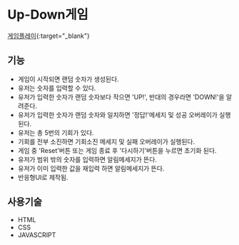 # Up-Down게임

[게임플레이](https://exploit-j.github.io/up-down/){:target="_blank"}

## 기능
* 게임이 시작되면 랜덤 숫자가 생성된다.
* 유저는 숫자를 입력할 수 있다.
* 유저가 입력한 숫자가 랜덤 숫자보다 작으면 'UP!', 반대의 경우라면 'DOWN!'을 알려준다.
* 유저가 입력한 숫자가 랜덤 숫자와 일치하면 '정답!'메세지 및 성공 오버레이가 실행된다.
* 유저는 총 5번의 기회가 있다.
* 기회를 전부 소진하면 기회소진 메세지 및 실패 오버레이가 실행된다.
* 게임 중 'Reset'버튼 또는 게임 종료 후 '다시하기'버튼을 누르면 초기화 된다.
* 유저가 범위 밖의 숫자를 입력하면 알림메세지가 뜬다.
* 유저가 이미 입력한 값을 재입력 하면 알림메세지가 뜬다.
* 반응형UI로 제작됨.

## 사용기술
* HTML
* CSS
* JAVASCRIPT
